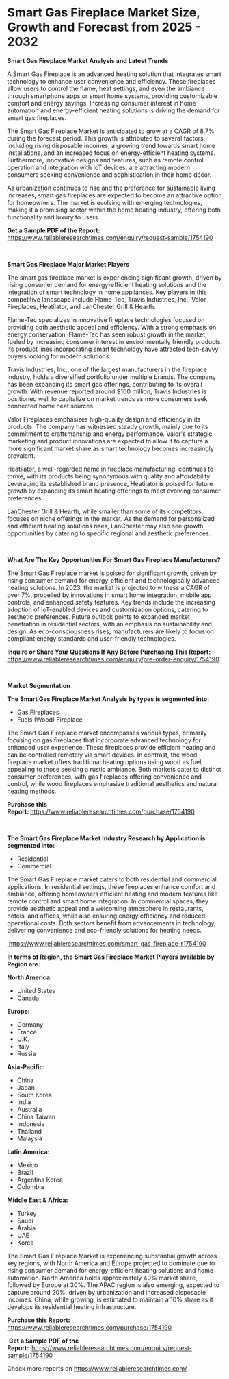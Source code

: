<p><h1>Smart Gas Fireplace Market Size, Growth and Forecast from 2025 - 2032</h1></p><p><strong>Smart Gas Fireplace Market Analysis and Latest Trends</strong></p>
<p><p>A Smart Gas Fireplace is an advanced heating solution that integrates smart technology to enhance user convenience and efficiency. These fireplaces allow users to control the flame, heat settings, and even the ambiance through smartphone apps or smart home systems, providing customizable comfort and energy savings. Increasing consumer interest in home automation and energy-efficient heating solutions is driving the demand for smart gas fireplaces.</p><p>The Smart Gas Fireplace Market is anticipated to grow at a CAGR of 8.7% during the forecast period. This growth is attributed to several factors, including rising disposable incomes, a growing trend towards smart home installations, and an increased focus on energy-efficient heating systems. Furthermore, innovative designs and features, such as remote control operation and integration with IoT devices, are attracting modern consumers seeking convenience and sophistication in their home décor. </p><p>As urbanization continues to rise and the preference for sustainable living increases, smart gas fireplaces are expected to become an attractive option for homeowners. The market is evolving with emerging technologies, making it a promising sector within the home heating industry, offering both functionality and luxury to users.</p></p>
<p><strong>Get a Sample PDF of the Report:&nbsp;</strong> <a href="https://www.reliableresearchtimes.com/enquiry/request-sample/1754190?utm_campaign=2006&utm_medium=2&utm_source=Github&utm_content=ia&utm_term=10042025&utm_id=smart-gas-fireplace">https://www.reliableresearchtimes.com/enquiry/request-sample/1754190</a></p>
<p>&nbsp;</p>
<p><strong>Smart Gas Fireplace Major Market Players</strong></p>
<p><p>The smart gas fireplace market is experiencing significant growth, driven by rising consumer demand for energy-efficient heating solutions and the integration of smart technology in home appliances. Key players in this competitive landscape include Flame-Tec, Travis Industries, Inc., Valor Fireplaces, Heatilator, and LanChester Grill & Hearth.</p><p>Flame-Tec specializes in innovative fireplace technologies focused on providing both aesthetic appeal and efficiency. With a strong emphasis on energy conservation, Flame-Tec has seen robust growth in the market, fueled by increasing consumer interest in environmentally friendly products. Its product lines incorporating smart technology have attracted tech-savvy buyers looking for modern solutions.</p><p>Travis Industries, Inc., one of the largest manufacturers in the fireplace industry, holds a diversified portfolio under multiple brands. The company has been expanding its smart gas offerings, contributing to its overall growth. With revenue reported around $100 million, Travis Industries is positioned well to capitalize on market trends as more consumers seek connected home heat sources.</p><p>Valor Fireplaces emphasizes high-quality design and efficiency in its products. The company has witnessed steady growth, mainly due to its commitment to craftsmanship and energy performance. Valor's strategic marketing and product innovations are expected to allow it to capture a more significant market share as smart technology becomes increasingly prevalent.</p><p>Heatilator, a well-regarded name in fireplace manufacturing, continues to thrive, with its products being synonymous with quality and affordability. Leveraging its established brand presence, Heatilator is poised for future growth by expanding its smart heating offerings to meet evolving consumer preferences.</p><p>LanChester Grill & Hearth, while smaller than some of its competitors, focuses on niche offerings in the market. As the demand for personalized and efficient heating solutions rises, LanChester may also see growth opportunities by catering to specific regional and aesthetic preferences.</p></p>
<p>&nbsp;</p>
<p><strong>What Are The Key Opportunities For Smart Gas Fireplace Manufacturers?</strong></p>
<p><p>The Smart Gas Fireplace market is poised for significant growth, driven by rising consumer demand for energy-efficient and technologically advanced heating solutions. In 2023, the market is projected to witness a CAGR of over 7%, propelled by innovations in smart home integration, mobile app controls, and enhanced safety features. Key trends include the increasing adoption of IoT-enabled devices and customization options, catering to aesthetic preferences. Future outlook points to expanded market penetration in residential sectors, with an emphasis on sustainability and design. As eco-consciousness rises, manufacturers are likely to focus on compliant energy standards and user-friendly technologies.</p></p>
<p><strong>Inquire or Share Your Questions If Any Before Purchasing This Report:</strong> <a href="https://www.reliableresearchtimes.com/enquiry/pre-order-enquiry/1754190?utm_campaign=2006&utm_medium=2&utm_source=Github&utm_content=ia&utm_term=10042025&utm_id=smart-gas-fireplace">https://www.reliableresearchtimes.com/enquiry/pre-order-enquiry/1754190</a></p>
<p>&nbsp;</p>
<p><strong>Market Segmentation</strong></p>
<p><strong>The Smart Gas Fireplace Market Analysis by types is segmented into:</strong></p>
<p><ul><li>Gas Fireplaces</li><li>Fuels (Wood) Fireplace</li></ul></p>
<p><p>The Smart Gas Fireplace market encompasses various types, primarily focusing on gas fireplaces that incorporate advanced technology for enhanced user experience. These fireplaces provide efficient heating and can be controlled remotely via smart devices. In contrast, the wood fireplace market offers traditional heating options using wood as fuel, appealing to those seeking a rustic ambiance. Both markets cater to distinct consumer preferences, with gas fireplaces offering convenience and control, while wood fireplaces emphasize traditional aesthetics and natural heating methods.</p></p>
<p><strong>Purchase this Report:&nbsp;</strong><a href="https://www.reliableresearchtimes.com/purchase/1754190?utm_campaign=2006&utm_medium=2&utm_source=Github&utm_content=ia&utm_term=10042025&utm_id=smart-gas-fireplace">https://www.reliableresearchtimes.com/purchase/1754190</a></p>
<p>&nbsp;</p>
<p><strong>The Smart Gas Fireplace Market Industry Research by Application is segmented into:</strong></p>
<p><ul><li>Residential</li><li>Commercial</li></ul></p>
<p><p>The Smart Gas Fireplace market caters to both residential and commercial applications. In residential settings, these fireplaces enhance comfort and ambiance, offering homeowners efficient heating and modern features like remote control and smart home integration. In commercial spaces, they provide aesthetic appeal and a welcoming atmosphere in restaurants, hotels, and offices, while also ensuring energy efficiency and reduced operational costs. Both sectors benefit from advancements in technology, delivering convenience and eco-friendly solutions for heating needs.</p></p>
<p><a href="https://www.reliableresearchtimes.com/smart-gas-fireplace-r1754190?utm_campaign=2006&utm_medium=2&utm_source=Github&utm_content=ia&utm_term=10042025&utm_id=smart-gas-fireplace">&nbsp;https://www.reliableresearchtimes.com/smart-gas-fireplace-r1754190</a></p>
<p><strong>In terms of Region, the Smart Gas Fireplace Market Players available by Region are:</strong></p>
<p>
    <p> <strong> North America: </strong>
        <ul>
            <li>United States</li>
            <li>Canada</li>
        </ul>
        </p> 
    <p> <strong> Europe: </strong>
        <ul>
            <li>Germany</li>
            <li>France</li>
            <li>U.K.</li>
            <li>Italy</li>
            <li>Russia</li>
        </ul>
        </p> 
    <p> <strong> Asia-Pacific: </strong>
        <ul>
            <li>China</li>
            <li>Japan</li>
            <li>South Korea</li>
            <li>India</li>
            <li>Australia</li>
            <li>China Taiwan</li>
            <li>Indonesia</li>
            <li>Thailand</li>
            <li>Malaysia</li>
        </ul>
        </p> 
    <p> <strong> Latin America: </strong>
        <ul>
            <li>Mexico</li>
            <li>Brazil</li>
            <li>Argentina Korea</li>
            <li>Colombia</li>
        </ul>
        </p> 
    <p> <strong> Middle East & Africa: </strong>
        <ul>
            <li>Turkey</li>
            <li>Saudi</li>
            <li>Arabia</li>
            <li>UAE</li>
            <li>Korea</li>
        </ul>
    </p>
    </p>
<p><p>The Smart Gas Fireplace Market is experiencing substantial growth across key regions, with North America and Europe projected to dominate due to rising consumer demand for energy-efficient heating solutions and home automation. North America holds approximately 40% market share, followed by Europe at 30%. The APAC region is also emerging, expected to capture around 20%, driven by urbanization and increased disposable incomes. China, while growing, is estimated to maintain a 10% share as it develops its residential heating infrastructure.</p></p>
<p><strong>Purchase this Report: </strong><a href="https://www.reliableresearchtimes.com/purchase/1754190?utm_campaign=2006&utm_medium=2&utm_source=Github&utm_content=ia&utm_term=10042025&utm_id=smart-gas-fireplace">https://www.reliableresearchtimes.com/purchase/1754190</a></p>
<p>&nbsp;<strong>Get a Sample PDF of the Report:&nbsp;&nbsp;</strong><a href="https://www.reliableresearchtimes.com/enquiry/request-sample/1754190?utm_campaign=2006&utm_medium=2&utm_source=Github&utm_content=ia&utm_term=10042025&utm_id=smart-gas-fireplace">https://www.reliableresearchtimes.com/enquiry/request-sample/1754190</a></p>
<p><strong></strong></p>
<p>Check more reports on <a href="https://www.reliableresearchtimes.com/?utm_campaign=2006&utm_medium=2&utm_source=Github&utm_content=ia&utm_term=10042025&utm_id=smart-gas-fireplace">https://www.reliableresearchtimes.com/</a></p>